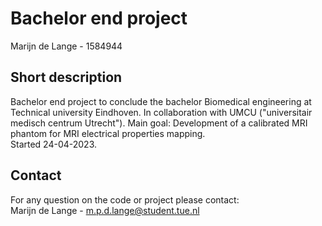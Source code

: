 # Bachelor end project
Marijn de Lange - 1584944

## Short description
Bachelor end project to conclude the bachelor Biomedical engineering at Technical university Eindhoven. 
In collaboration with UMCU ("universitair medisch centrum Utrecht"). Main goal: Development of a calibrated MRI phantom for MRI electrical properties mapping.\
Started 24-04-2023. 

## Contact
For any question on the code or project please contact:\
Marijn de Lange - m.p.d.lange@student.tue.nl
